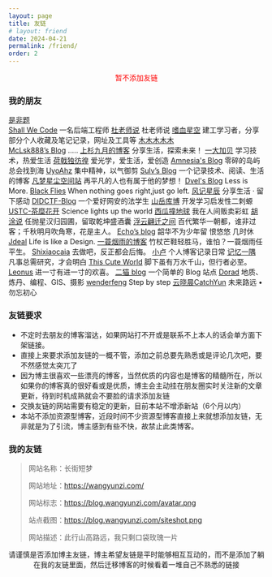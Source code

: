 ```yaml
---
layout: page
title: 友链
# layout: friend
date: 2024-04-21
permalink: /friend/
order: 2
---
```



<div style="text-align:center;color:red;">暂不添加友链</div>
<h3>我的朋友</h3>

[是非题](https://www.shifeiti.com)  
[Shall We Code](https://waynerv.com/)    一名后端工程师 
[杜老师说](https://dusays.com)    杜老师说
[嗜血星空](https://sxxkearth.github.io/)    建工学习者，分享部分个人收藏及笔记记录，网址及工具等 
[木木木木木](https://immmmm.com)  
[McLsk888’s Blog](https://mclsk888.top )  .....
[上杉九月的博客](https://blog.sakurasep.site/)  分享生活，探索未来！
[一大加贝](https://tianheg.co/)  学习技术，热爱生活
[荷戟独彷徨](https://guanqr.com/)  爱光学，爱生活，爱创造
[Amnesia's Blog](https://amnesia-f.vercel.app/)  零碎的岛屿总会找到海
[UyoAhz](https://uyoahz.cn/)  集中精神，以气御剪
[Sulv’s Blog](https://www.sulvblog.cn)  一个记录技术、阅读、生活的博客
[凡梦星尘空间站](https://lisenhui.cn)  再平凡的人也有属于他的梦想！
[Dvel's Blog](https://dvel.me/)  Less is More.
[Black Flies](https://www.yyyzyyyz.cn/)  When nothing goes right,just go left.
[风记星辰](https://www.thyuu.com)  分享生活 · 留下感动
[DIDCTF-Blog](https://blog.didctf.com/)  一个爱好网安的法学生
[山岳库博](https://kmar.top/)  开发学习启发性二刺螈
[USTC-茶糜花开](https://blog.starysky.top)  Science lights up the world
[西瓜撞地球](https://bio-w.cn/)  我在人间贩卖彩虹
[胡涂说](https://hutusi.com/)  任抛星汉归园圃，留取乾坤盛酒囊
[浮云翩迁之间](https://blognas.hwb0307.com) 百代繁华一朝都，谁非过客；千秋明月吹角寒，花是主人。
[Echo’s blog](https://www.liveout.cn/)  韶华不为少年留 恨悠悠 几时休
[Jdeal](https://www.jdeal.cn)  Life is like a Design.
[一蓑烟雨的博客](https://easyf12.top/)  竹杖芒鞋轻胜马，谁怕？一蓑烟雨任平生。
[Shixiaocaia](https://shixiaocaia.fun)  去做吧，反正都会后悔。
[小卢](https://b0ae.cn)  个人博客记录日常
[记忆一隅](https://vlieo.com/)  凡事总需研究，才会明白
[This Cute World](https://thiscute.world/)  脚下虽有万水千山，但行者必至。
[Leonus](https://blog.leonus.cn)  进一寸有进一寸的欢喜。
[二猫 blog](https://jingxin18.cn)  一个简单的 Blog 站点
[Dorad](https://blog.cuger.cn)  地质、炼丹、编程、GIS、摄影
[wenderfeng](https://wenderfeng.top/) Step by step
[云晓晨CatchYun](https://blog.catchyun.com/) 未来路远 • 勿忘初心

<h3>友链要求</h3>

- 不定时去朋友的博客溜达，如果网站打不开或是联系不上本人的话会单方面下架链接。
- 直接上来要求添加友链的一概不管，添加之前总要先熟悉或是评论几次吧，要不然感觉太突兀了
- 因为博主很喜欢一些漂亮的博客，当然优质的内容也是博客的精髓所在，所以如果你的博客真的很好看或是优质，博主会主动挂在朋友圈实时关注新的文章更新，待到时机成熟就会不要脸的请求添加友链
- 交换友链的网站需要有稳定的更新，目前本站不增添新站（6个月以内）
- 本站不添加资源型博客，近段时间不少资源型博客直接上来就想添加友链，无非就是为了引流，博主感到有些不快，故禁止此类博客。

<h3>我的友链</h3>

> 网站名称：长街短梦
>
> 网站地址：https://wangyunzi.com/
>
> 网站标志：https://blog.wangyunzi.com/avatar.png
>
> 站点截图：https://blog.wangyunzi.com/siteshot.png
> 
> 网站描述：此行山高路远，我只剩口袋玫瑰一片


<div style="text-align:center;"><span class="with-love" id="animate1">
    <i class="icon-heart"></i>
  </span>请谨慎是否添加博主友链，博主希望友链是平时能够相互互动的，而不是添加了躺在我的友链里面，然后迁移博客的时候看着一堆自己不熟悉的链接<span class="with-love" id="animate2">
    <i class="icon-heart"></i>
  </span></div>



